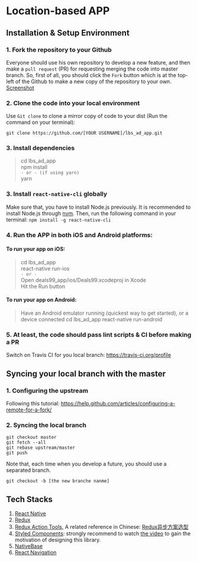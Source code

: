 # Location-based APP
## Installation & Setup Environment
### 1. Fork the repository to your Github
Everyone should use his own repository to develop a new feature, and then make a `pull request` (PR) for requesting merging the code into master branch. So, first of all, you should click the `Fork` button which is at the top-left of the Github to make a new copy of the repository to your own.
[Screenshot](https://drive.google.com/open?id=0B7nEHGVPFeE9dG5tc1VQdmJKbkk)

### 2. Clone the code into your local environment
Use `Git clone` to clone a mirror copy of code to your dist (Run the command on your terminal):
```shell
git clone https://github.com/[YOUR USERNAME]/lbs_ad_app.git
```

### 3. Install dependencies
> cd lbs_ad_app<br>
> npm install<br>
> `- or - (if using yarn)`<br>
> yarn

### 3. Install `react-native-cli` globally
Make sure that, you have to install Node.js previously. It is recommended to install Node.js through [nvm](https://github.com/creationix/nvm). Then, run the following command in your terminal:
`npm install -g react-native-cli`

### 4. Run the APP in both iOS and Android platforms:
#### To run your app on iOS:
> cd lbs_ad_app<br>
> react-native run-ios<br>
> `- or -`<br>
> Open deals99_app/ios/Deals99.xcodeproj in Xcode<br>
> Hit the Run button

#### To run your app on Android:
> Have an Android emulator running (quickest way to get started), or a device connected
> cd lbs_ad_app
> react-native run-android


### 5. At least, the code should pass lint scripts & CI before making a PR
Switch on Travis CI for you local branch: https://travis-ci.org/profile


## Syncing your local branch with the master
### 1. Configuring the upstream
Following this tutorial: https://help.github.com/articles/configuring-a-remote-for-a-fork/

### 2. Syncing the local branch
```shell
git checkout master
git fetch --all
git rebase upstream/master
git push
```

Note that, each time when you develop a future, you should use a separated branch.
```shell
git checkout -b [the new branche nanme]
```

## Tech Stacks
1. [React Native](https://facebook.github.io/react-native/)
2. [Redux](http://redux.js.org/)
3. [Redux Action Tools](https://github.com/kpaxqin/redux-action-tools), A related reference in Chinese: [Redux异步方案选型](http://react-china.org/t/redux/8761)  
4. [Styled Components](https://www.styled-components.com/): strongly recommend to watch [the video](https://youtu.be/bIK2NwoK9xk) to gain the motivation of designing this library.
5. [NativeBase](https://docs.nativebase.io/)
6. [React Navigation](https://reactnavigation.org/)
